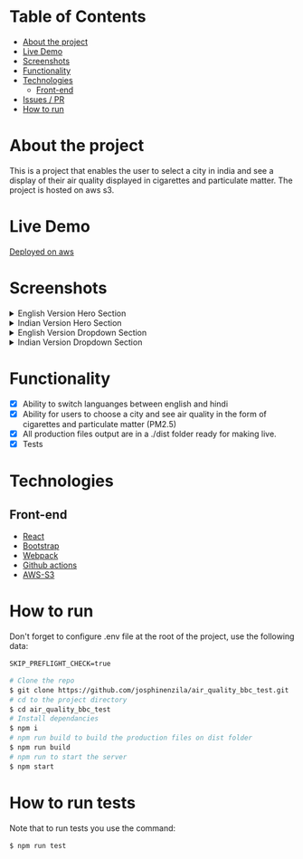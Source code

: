# Table of Contents

- [About the project](#About-the-project)
- [Live Demo](#Live-Demo)
- [Screenshots](#Screenshots)
- [Functionality](#Functionality)
- [Technologies](#Technologies)
  - [Front-end](#Front-end)
- [Issues / PR](#Issues-/-PR)
- [How to run](#How-to-run)

# About the project

This is a project that enables the user to select a city in india and see a display of
their air quality displayed in cigarettes and particulate matter. The project is hosted on aws s3.

# Live Demo

<a title="Deployed on aws" href="http://bbc-news-test.s3-website-us-east-1.amazonaws.com/">Deployed on aws
</a>

# Screenshots

<details><summary>English Version Hero Section</summary>
<p>
<img src="./.readme/english_home.png" >
</p>
</details>
<details><summary>Indian Version Hero Section</summary>
<p>
<img src="./.readme/indian_home.png" >
</p>
</details>
<details><summary>English Version Dropdown Section</summary>
<p>
<img src="./.readme/english_dropdown.png" >
</p>
</details>
<details><summary>Indian Version Dropdown Section</summary>
<p>
<img src="./.readme/indian_dropdown.png" >
</p>
</details>

# Functionality

- [x] Ability to switch languanges between english and hindi
- [x] Ability for users to choose a city and see air quality in the form of cigarettes and particulate matter (PM2.5)
- [x] All production files output are in a ./dist folder ready for making live.
- [x] Tests

# Technologies

## Front-end

- [React](https://create-react-app.dev/)
- [Bootstrap](https://getbootstrap.com/)
- [Webpack](https://webpack.js.org/)
- [Github actions](https://lab.github.com/MSUSDEV/build-end-to-end-cicd-capabilities-directly-in-github)
- [AWS-S3](https://aws.amazon.com/s3/)

# How to run

Don't forget to configure .env file at the root of the project, use the following data:

```
SKIP_PREFLIGHT_CHECK=true
```

```bash
# Clone the repo
$ git clone https://github.com/josphinenzila/air_quality_bbc_test.git
# cd to the project directory
$ cd air_quality_bbc_test
# Install dependancies
$ npm i
# npm run build to build the production files on dist folder
$ npm run build
# npm run to start the server
$ npm start

```

# How to run tests

Note that to run tests you use the command:

```
$ npm run test
```
